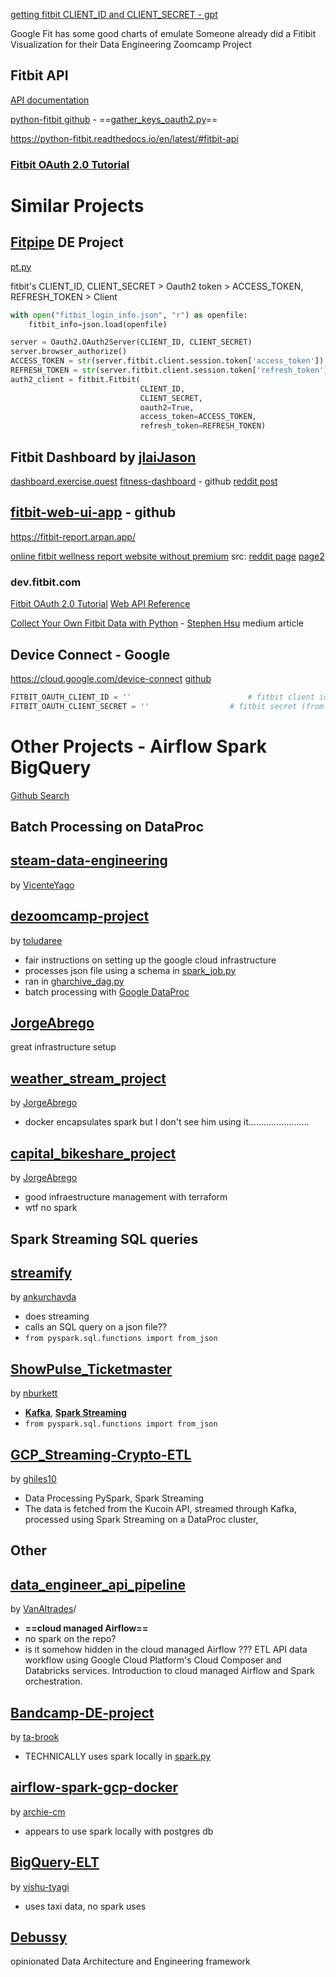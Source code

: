 
 [getting fitbit CLIENT_ID and CLIENT_SECRET - gpt](https://chatgpt.com/c/67945566-6294-8008-963e-90d98c8ffd08)

Google Fit has some good charts of emulate
Someone already did a Fitibit Visualization for their Data Engineering Zoomcamp Project

## Fitbit API

[API documentation](https://python-fitbit.readthedocs.io/en/latest/#fitbit-api)

[python-fitbit github](https://github.com/orcasgit/python-fitbit/tree/master) -  ==[gather_keys_oauth2.py](https://github.com/orcasgit/python-fitbit/blob/master/gather_keys_oauth2.py)==

https://python-fitbit.readthedocs.io/en/latest/#fitbit-api

### [Fitbit OAuth 2.0 Tutorial](https://dev.fitbit.com/build/reference/web-api/troubleshooting-guide/oauth2-tutorial/)

# Similar Projects
## [Fitpipe](https://github.com/rickyriled/data_engineering_project_1/tree/main) DE Project
[pt.py](https://github.com/rickyriled/data_engineering_project_1/blob/main/pt.py)


fitbit's CLIENT_ID, CLIENT_SECRET  >  Oauth2 token  >  ACCESS_TOKEN, REFRESH_TOKEN  >  Client

```python
with open("fitbit_login_info.json", "r") as openfile:
    fitbit_info=json.load(openfile)

server = Oauth2.OAuth2Server(CLIENT_ID, CLIENT_SECRET)
server.browser_authorize()
ACCESS_TOKEN = str(server.fitbit.client.session.token['access_token'])
REFRESH_TOKEN = str(server.fitbit.client.session.token['refresh_token'])
auth2_client = fitbit.Fitbit(
							 CLIENT_ID,
							 CLIENT_SECRET,
							 oauth2=True, 
							 access_token=ACCESS_TOKEN, 
							 refresh_token=REFRESH_TOKEN)
```

## Fitbit Dashboard by [jlai](https://github.com/jlai)[Jason](https://github.com/jlai)
[dashboard.exercise.quest](https://dashboard.exercise.quest/)
[fitness-dashboard](https://github.com/jlai/fitness-dashboard) - github
[reddit post](https://www.reddit.com/r/fitbit/comments/1eaccv3/fitness_dashboard_an_unofficial_web_dashboard_for/)

## **[fitbit-web-ui-app](https://github.com/arpanghosh8453/fitbit-web-ui-app)** - github
https://fitbit-report.arpan.app/

[online fitbit wellness report website without premium](https://fitbit-report.arpan.app/)
src: [reddit page](https://www.reddit.com/r/fitbit/comments/15igabx/update_i_made_a_website_for_all_fitbit_owners/)  [page2](https://www.reddit.com/r/fitbit/comments/18kq520/i_made_a_website_for_all_fitbit_owners_where_you/)

### dev.fitbit.com
[Fitbit OAuth 2.0 Tutorial](https://dev.fitbit.com/build/reference/web-api/troubleshooting-guide/oauth2-tutorial/?clientEncodedId=23R3K5&redirectUri=https://localhost:8000/&applicationType=PERSONAL)
[Web API Reference](https://dev.fitbit.com/build/reference/web-api/)

[Collect Your Own Fitbit Data with Python](https://medium.com/towards-data-science/collect-your-own-fitbit-data-with-python-ff145fa10873) - [Stephen Hsu](https://medium.com/@shsu14?source=post_page---byline--ff145fa10873---------------------------------------) medium article

## Device Connect - Google
https://cloud.google.com/device-connect
[github](https://github.com/GoogleCloudPlatform/deviceconnect)

```python
FITBIT_OAUTH_CLIENT_ID = ''                          # fitbit client id (from dev.fitbit.com)
FITBIT_OAUTH_CLIENT_SECRET = ''                  # fitbit secret (from dev.fitbit.com)
```


# Other Projects - Airflow Spark BigQuery
[Github Search](https://github.com/search?q=Airflow+Spark+Dataproc&type=repositories&s=stars&o=desc)


## Batch Processing on DataProc

## [steam-data-engineering](https://github.com/VicenteYago/steam-data-engineering)
by [VicenteYago](https://github.com/VicenteYago)

## [dezoomcamp-project](https://github.com/toludaree/dezoomcamp-project)
by [toludaree](https://github.com/toludaree)
- fair instructions on setting up the google cloud infrastructure
- processes json file using a schema in [spark_job.py](https://github.com/toludaree/dezoomcamp-project/blob/main/dataproc/spark_job.py)
- ran in [gharchive_dag.py](https://github.com/toludaree/dezoomcamp-project/blob/e8a6d7f095640ba6039551eb77793e2218b94d77/airflow/dags/gharchive_dag.py#L90)
- batch processing with [Google DataProc](https://cloud.google.com/dataproc)

## [JorgeAbrego](https://github.com/JorgeAbrego)
great infrastructure setup
## [weather_stream_project](https://github.com/JorgeAbrego/weather_stream_project)
by [JorgeAbrego](https://github.com/JorgeAbrego)
- docker encapsulates spark but I don't see him using it........................
## [capital_bikeshare_project](https://github.com/JorgeAbrego/capital_bikeshare_project)
by [JorgeAbrego](https://github.com/JorgeAbrego)
- good infraestructure management with terraform
- wtf no spark


## Spark Streaming SQL queries

## [streamify](https://github.com/ankurchavda/streamify)
by [ankurchavda](https://github.com/ankurchavda)
- does streaming
- calls an SQL query on a json file??
- `from pyspark.sql.functions import from_json`

## [ShowPulse_Ticketmaster](https://github.com/nburkett/ShowPulse_Ticketmaster)
by [nburkett](https://github.com/nburkett)
- [**Kafka**](https://kafka.apache.org/), [**Spark Streaming**](https://spark.apache.org/docs/latest/streaming-programming-guide.html)
- `from pyspark.sql.functions import from_json`

## [GCP_Streaming-Crypto-ETL](https://github.com/ghiles10/GCP_Streaming-Crypto-ETL)
by [ghiles10](https://github.com/ghiles10)
- Data Processing	PySpark, Spark Streaming
- The data is fetched from the Kucoin API, streamed through Kafka, processed using Spark Streaming on a DataProc cluster,
## Other

## [data_engineer_api_pipeline](https://github.com/VanAltrades/data_engineer_api_pipeline)
by [VanAltrades](https://github.com/VanAltrades)/
- **==cloud managed Airflow==**
- no spark on the repo?
- is it somehow hidden in the cloud managed Airflow ???
ETL API data workflow using Google Cloud Platform's Cloud Composer and Databricks services. Introduction to cloud managed Airflow and Spark orchestration.

## [Bandcamp-DE-project](https://github.com/ta-brook/Bandcamp-DE-project)
by [ta-brook](https://github.com/ta-brook)
- TECHNICALLY uses spark locally in [spark.py](https://github.com/ta-brook/Bandcamp-DE-project/blob/main/airflow/dags/script/spark.py)

## [airflow-spark-gcp-docker](https://github.com/archie-cm/airflow-spark-gcp-docker)
by [archie-cm](https://github.com/archie-cm)
- appears to use spark locally with postgres db
## [BigQuery-ELT](https://github.com/vishu-tyagi/BigQuery-ELT)
by [vishu-tyagi](https://github.com/vishu-tyagi)
- uses taxi data, no spark uses


## [Debussy](https://github.com/debussy-labs/debussy_concert/tree/master)
opinionated Data Architecture and Engineering framework